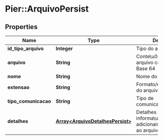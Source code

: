 # Pier::ArquivoPersist

## Properties
Name | Type | Description | Notes
------------ | ------------- | ------------- | -------------
**id_tipo_arquivo** | **Integer** | Tipo do arquivo | [optional] 
**arquivo** | **String** | Conte\u00FAdo do arquivo convertido em Base 64 | 
**nome** | **String** | Nome do arquivo. | [optional] 
**extensao** | **String** | Formato/extens\u00E3o do arquivo. | [optional] 
**tipo_comunicacao** | **String** | Tipo de comunica\u00E7\u00E3o. | [optional] 
**detalhes** | [**Array&lt;ArquivoDetalhesPersist&gt;**](ArquivoDetalhesPersist.md) | Detalhes contendo informa\u00E7\u00F5es adicionais, relacionadas ao arquivo | 


